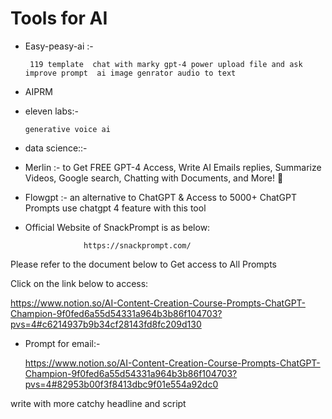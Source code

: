 # Tools for AI

- Easy-peasy-ai :-
  
       119 template  chat with marky gpt-4 power upload file and ask improve prompt  ai image genrator audio to text 
- AIPRM  
- eleven labs:-

      generative voice ai

- data science::-

- Merlin :-
          to Get FREE GPT-4 Access, Write AI Emails replies, Summarize Videos, Google search, Chatting with Documents, and More! 🤖
- Flowgpt :-
          an alternative to ChatGPT & Access to 5000+ ChatGPT Prompts use chatgpt 4 feature with this tool
- Official Website of SnackPrompt is as below:

                   https://snackprompt.com/
Please refer to the document below to Get access to All Prompts

Click on the link below to access:

https://www.notion.so/AI-Content-Creation-Course-Prompts-ChatGPT-Champion-9f0fed6a55d54331a964b3b86f104703?pvs=4#c6214937b9b34cf28143fd8fc209d130


- Prompt for email:-

  https://www.notion.so/AI-Content-Creation-Course-Prompts-ChatGPT-Champion-9f0fed6a55d54331a964b3b86f104703?pvs=4#82953b00f3f8413dbc9f01e554a92dc0
  
write with more catchy headline and script
